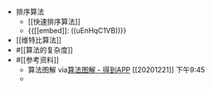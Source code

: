 - 排序算法
    - [[快速排序算法]]
    - {{[[embed]]: ((uEnHqC1VB))}}
- [[维特比算法]]
- #[[算法的复杂度]]
- #[[参考资料]]
    - 算法图解
via[算法图解 - 得到APP](https://www.dedao.cn/reader?id=bODoM61kAj9Rql84gzG5nVNZopXKY3D8eq3JLrBmEDv2QPMOyx7a6e1dbPQj2Zdm)
[[20201221]] 下午9:45
    - 
